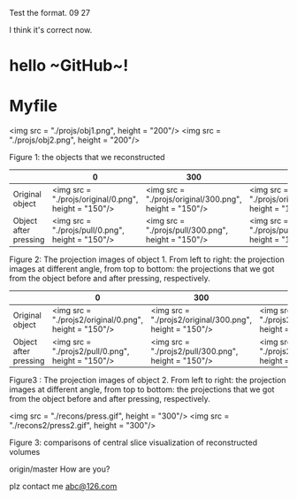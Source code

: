 Test the format. 09 27

I think it's correct now.

hello ~GitHub~!
=======
# Myfile

<img src = "./projs/obj1.png", height = "200"/> <img src = "./projs/obj2.png", height = "200"/>

Figure 1: the objects that we reconstructed

|                       | 0                                        | 300                                      | 600                                      | 900                                      |
| :-------------------- | ---------------------------------------- | ---------------------------------------- | ---------------------------------------- | ---------------------------------------- |
| Original object       | <img src = "./projs/original/0.png", height = "150"/> | <img src = "./projs/original/300.png", height = "150"/> | <img src = "./projs/original/600.png", height = "150"/> | <img src = "./projs/original/900.png", height = "150"/> |
| Object after pressing | <img src = "./projs/pull/0.png", height = "150"/> | <img src = "./projs/pull/300.png", height = "150"/> | <img src = "./projs/pull/600.png", height = "150"/> | <img src = "./projs/original/900.png", height = "150"/> |

Figure 2: The projection images of object 1. From left to right: the projection images at different angle, from top to bottom: the projections that we got from the object before and after pressing, respectively. 





|                       | 0                                        | 300                                      | 600                                      | 900                                      |
| :-------------------- | ---------------------------------------- | ---------------------------------------- | ---------------------------------------- | ---------------------------------------- |
| Original object       | <img src = "./projs2/original/0.png", height = "150"/> | <img src = "./projs2/original/300.png", height = "150"/> | <img src = "./projs2/original/600.png", height = "150"/> | <img src = "./projs/original/900.png", height = "150"/> |
| Object after pressing | <img src = "./projs2/pull/0.png", height = "150"/> | <img src = "./projs2/pull/300.png", height = "150"/> | <img src = "./projs2/pull/600.png", height = "150"/> | <img src = "./projs/original/900.png", height = "150"/> |

Figure3 : The projection images of object 2. From left to right: the projection images at different angle, from top to bottom: the projections that we got from the object before and after pressing, respectively. 

<img src = "./recons/press.gif", height = "300"/> <img src = "./recons2/press2.gif", height = "300"/>

Figure 3: comparisons of central slice visualization of reconstructed volumes

origin/master
How are you?

plz contact me   abc@126.com